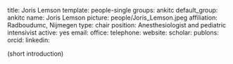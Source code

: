 title: Joris Lemson
template: people-single
groups: ankitc
default_group: ankitc
name: Joris Lemson
picture: people/Joris_Lemson.jpeg
affiliation: Radboudumc, Nijmegen
type: chair
position: Anesthesiologist and pediatric intensivist
active: yes
email: 
office: 
telephone: 
website: 
scholar: 
publons: 
orcid: 
linkedin: 

(short introduction)